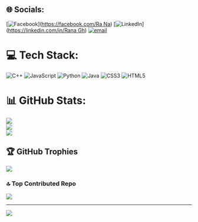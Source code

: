 
## 🌐 Socials:
[![Facebook](https://img.shields.io/badge/Facebook-%231877F2.svg?logo=Facebook&logoColor=white)]([https://facebook.com/Ra Na](https://www.facebook.com/profile.php?id=100092483867752&locale=ar_AR)) [![LinkedIn](https://img.shields.io/badge/LinkedIn-%230077B5.svg?logo=linkedin&logoColor=white)]([https://linkedin.com/in/Rana Gh](https://www.linkedin.com/in/rana-gh-510504274/)) [![email](https://img.shields.io/badge/Email-D14836?logo=gmail&logoColor=white)](mailto:ranaghanam2004@gmail.com) 

# 💻 Tech Stack:
![C++](https://img.shields.io/badge/c++-%2300599C.svg?style=for-the-badge&logo=c%2B%2B&logoColor=white) ![JavaScript](https://img.shields.io/badge/javascript-%23323330.svg?style=for-the-badge&logo=javascript&logoColor=%23F7DF1E) ![Python](https://img.shields.io/badge/python-3670A0?style=for-the-badge&logo=python&logoColor=ffdd54) ![Java](https://img.shields.io/badge/java-%23ED8B00.svg?style=for-the-badge&logo=openjdk&logoColor=white) ![CSS3](https://img.shields.io/badge/css3-%231572B6.svg?style=for-the-badge&logo=css3&logoColor=white) ![HTML5](https://img.shields.io/badge/html5-%23E34F26.svg?style=for-the-badge&logo=html5&logoColor=white)
# 📊 GitHub Stats:
![](https://github-readme-stats.vercel.app/api?username=RANA-GH&theme=one_dark_pro&hide_border=false&include_all_commits=false&count_private=false)<br/>
![](https://github-readme-streak-stats.herokuapp.com/?user=RANA-GH&theme=one_dark_pro&hide_border=false)<br/>
![](https://github-readme-stats.vercel.app/api/top-langs/?username=RANA-GH&theme=one_dark_pro&hide_border=false&include_all_commits=false&count_private=false&layout=compact)

## 🏆 GitHub Trophies
![](https://github-profile-trophy.vercel.app/?username=RANA-GH&theme=radical&no-frame=false&no-bg=true&margin-w=4)

### 🔝 Top Contributed Repo
![](https://github-contributor-stats.vercel.app/api?username=RANA-GH&limit=5&theme=dark&combine_all_yearly_contributions=true)

---
[![](https://visitcount.itsvg.in/api?id=RANA-GH&icon=0&color=0)](https://visitcount.itsvg.in)

<!-- Proudly created with GPRM ( https://gprm.itsvg.in ) -->
